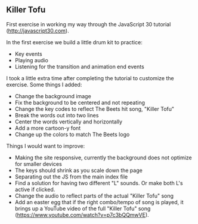 ## Killer Tofu

First exercise in working my way through the JavaScript 30 tutorial (http://javascript30.com).

In the first exercise we build a little drum kit to practice:
- Key events
- Playing audio
- Listening for the transition and animation end events

I took a little extra time after completing the tutorial to customize the exercise. Some things I added:
- Change the background image
- Fix the background to be centered and not repeating
- Change the key codes to reflect The Beets hit song, "Killer Tofu"
- Break the words out into two lines
- Center the words vertically and horizontally
- Add a more cartoon-y font
- Change up the colors to match The Beets logo

Things I would want to improve:
- Making the site responsive, currently the background does not optimize for smaller devices
- The keys should shrink as you scale down the page
- Separating out the JS from the main index file
- Find a solution for having two different "L" sounds. Or make both L's active if clicked.
- Change the audio to reflect parts of the actual "Killer Tofu" song
- Add an easter egg that if the right combo/tempo of song is played, it brings up a YouTube video of the full "Killer Tofu" song (https://www.youtube.com/watch?v=p7c3bQQmwVE). 
